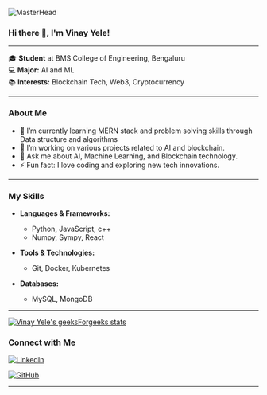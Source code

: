 
![MasterHead](https://user-images.githubusercontent.com/74038190/225813708-98b745f2-7d22-48cf-9150-083f1b00d6c9.gif)
### Hi there 👋, I'm Vinay Yele!

---

🎓 **Student** at BMS College of Engineering, Bengaluru  
💻 **Major:** AI and ML  
📚 **Interests:** Blockchain Tech, Web3, Cryptocurrency

---

### About Me

- 🌱 I’m currently learning MERN stack and problem solving skills through Data structure and algorithms
- 🔭 I’m working on various projects related to AI and blockchain.
- 💬 Ask me about AI, Machine Learning, and Blockchain technology.
- ⚡ Fun fact: I love coding and exploring new tech innovations.

---

### My Skills

- **Languages & Frameworks:**
  - Python, JavaScript, c++
  - Numpy, Sympy, React

- **Tools & Technologies:**
  - Git, Docker, Kubernetes
    
- **Databases:**
  - MySQL, MongoDB

---
[![Vinay Yele's geeksForgeeks stats](https://geeks-for-geeks-stats-api.vercel.app/?userName=<vinay_yele>)](https://github.com/napiyo/geeksForGeeksStatsAPI)

### Connect with Me

[![LinkedIn](https://img.shields.io/badge/LinkedIn-0077B5?style=for-the-badge&logo=linkedin&logoColor=white)](https://linkedin.com/in/your-linkedin) 

[![GitHub](https://img.shields.io/badge/GitHub-181717?style=for-the-badge&logo=github&logoColor=white)]([https://github.com/your-github](https://github.com/Vinay-yele))

---


